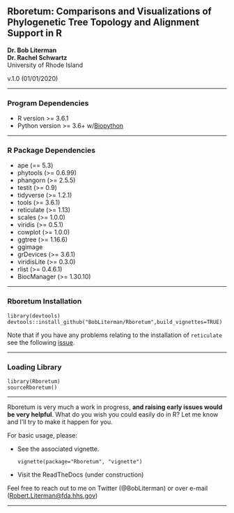 ## Rboretum: Comparisons and Visualizations of Phylogenetic Tree Topology and Alignment Support in R  
**Dr. Bob Literman**  
**Dr. Rachel Schwartz**  
University of Rhode Island  

v.1.0 (01/01/2020)  
** **
### Program Dependencies
- R version >= 3.6.1
- Python version >= 3.6+ w/[Biopython](https://biopython.org/wiki/Download)  
** **
### R Package Dependencies  
- ape (== 5.3)  
- phytools (>= 0.6.99)  
- phangorn (>= 2.5.5)  
- testit (>= 0.9)  
- tidyverse (>= 1.2.1)  
- tools (>= 3.6.1)  
- reticulate (>= 1.13)  
- scales (>= 1.0.0)  
- viridis (>= 0.5.1)  
- cowplot (>= 1.0.0)  
- ggtree (>= 1.16.6)  
- ggimage
- grDevices (>= 3.6.1)  
- viridisLite (>= 0.3.0)  
- rlist (>= 0.4.6.1)  
- BiocManager (>= 1.30.10)  
** **
### Rboretum Installation
```
library(devtools)
devtools::install_github("BobLiterman/Rboretum",build_vignettes=TRUE)
```

Note that if you have any problems relating to the installation of `reticulate` see 
the following [issue](https://github.com/BobLiterman/Rboretum/issues/10).

** **
### Loading Library
```
library(Rboretum)
sourceRboretum()
```
** **
Rboretum is very much a work in progress, **and raising early issues would be very helpful**. What do you wish you could easily do in R? Let me know and I'll try to make it happen for you.

For basic usage, please:  
- See the associated vignette.
  ```
  vignette(package="Rboretum", "vignette")
  ```
- Visit the ReadTheDocs (under construction)

Feel free to reach out to me on Twitter (@BobLiterman) or over e-mail (Robert.Literman@fda.hhs.gov)
** **